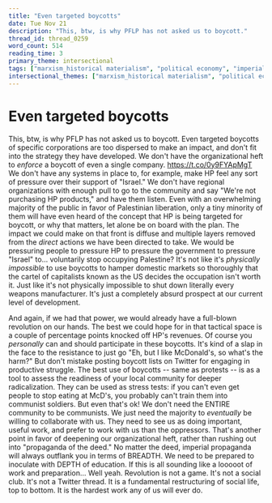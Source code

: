 ```yaml
---
title: "Even targeted boycotts"
date: Tue Nov 21
description: "This, btw, is why PFLP has not asked us to boycott."
thread_id: thread_0259
word_count: 514
reading_time: 3
primary_theme: intersectional
tags: ["marxism_historical materialism", "political economy", "imperialism_colonialism", "covid_public health politics", "organizational theory"]
intersectional_themes: ["marxism_historical materialism", "political economy", "imperialism_colonialism", "covid_public health politics", "organizational theory"]
---
```


# Even targeted boycotts

This, btw, is why PFLP has not asked us to boycott. Even targeted boycotts of specific corporations are too dispersed to make an impact, and don't fit into the strategy they have developed. We don't have the organizational heft to *enforce* a boycott of even a single company. https://t.co/0y9FYApMgT We don't have any systems in place to, for example, make HP feel any sort of pressure over their support of "Israel." We don't have regional organizations with enough pull to go to the community and say "We're not purchasing HP products," and have them listen. Even with an overwhelming majority of the public in favor of Palestinian liberation, only a tiny minority of them will have even heard of the concept that HP is being targeted for boycott, or why that matters, let alone be on board with the plan. The impact we could make on that front is diffuse and multiple layers removed from the *direct* actions we have been directed to take. We would be pressuring people to pressure HP to pressure the government to pressure "Israel" to... voluntarily stop occupying Palestine? It's not like it's *physically impossible* to use boycotts to hamper domestic markets so thoroughly that the cartel of capitalists known as the US decides the occupation isn't worth it. Just like it's not physically impossible to shut down literally every weapons manufacturer. It's just a completely absurd prospect at our current level of development.

And again, if we had that power, we would already have a full-blown revolution on our hands. The best we could hope for in that tactical space is a couple of percentage points knocked off HP's revenues. Of course you *personally* can and should participate in these boycotts. It's kind of a slap in the face to the resistance to just go "Eh, but I like McDonald's, so what's the harm?" But don't mistake posting boycott lists on Twitter for engaging in productive struggle. The best use of boycotts -- same as protests -- is as a tool to assess the readiness of your local community for deeper radicalization. They can be used as stress tests: if you can't even get people to stop eating at McD's, you probably can't train them into communist soldiers. But even that's ok! We don't need the ENTIRE community to be communists. We just need the majority to *eventually* be willing to collaborate with us. They need to see us as doing important, useful work, and prefer to work with us than the oppressors. That's another point in favor of deepening our organizational heft, rather than rushing out into "propaganda of the deed." No matter the deed, imperial propaganda will always outflank you in terms of BREADTH. We need to be prepared to inoculate with DEPTH of education. If this is all sounding like a looooot of work and preparation... Well yeah. Revolution is not a game. It's not a social club. It's not a Twitter thread. It is a fundamental restructuring of social life, top to bottom. It is the hardest work any of us will ever do.